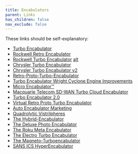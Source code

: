 ```yaml
---
title: Encabulators
parent: Links
has_children: false
nav_exclude: false
---
```


These links should be self-explanatory:

- [Turbo Encabulator](https://www.youtube.com/watch?v=Ac7G7xOG2Ag)
- [Rockwell Retro Encabulator](https://www.youtube.com/watch?v=RXJKdh1KZ0w)
- [Rockwell Turbo Encabulator](https://www.youtube.com/watch?v=2fjcJp_Nwvk) [alt](https://www.youtube.com/watch?v=HlArxyK--6E)
- [Chrysler Turbo Encabulator](https://www.youtube.com/watch?v=MXW0bx_Ooq4)
- [Chrysler Turbo Encabulator v2](https://www.youtube.com/watch?v=UyRllRWfLJE) <!--https://www.youtube.com/watch?v=pbsmHnsjJZk-->
- [Retro-Proto-Turbo-Encabulator](https://www.youtube.com/watch?v=wwmdf5m9khg)
- [Turbo Encabulator Wright Cyclone Engine Improvements](https://www.youtube.com/watch?v=bOV0v1Uq5CY)
- [Micro Encabulator™](https://www.youtube.com/watch?v=u4ILnWpi8XY)
- [Macquarie Telecom SD-WAN Turbo Cloud Encabulator](https://www.youtube.com/watch?v=7LOF7KM7UhY)
- [Turbo Encabulator 2.0](https://www.youtube.com/watch?v=m84IoMeo3qE)
- [Virtual Retro Proto Turbo Encabulator](https://www.youtube.com/watch?v=aiegVe5gKYI)
- [Auto Encabulator Marketing](https://www.youtube.com/watch?v=UcA2XFaP_UY)
- [Quadrolytic Vistrilpheres](https://www.youtube.com/watch?v=jyscJ6nz5To)
- [The Hybrid-Encabulator](https://www.youtube.com/watch?v=kgSXC-YhpUk)
- [The Deluxe Photo Encabulator](https://www.youtube.com/watch?v=JEyh4y7BgmU)
- [The Roku Meta Encabulator](https://www.youtube.com/watch?v=alGOaGXRR3k)
- [The Electro Turbo Encabulator](https://www.youtube.com/watch?v=fltOyddlnOE)
- [The Magneto-Turboencabulator](https://www.youtube.com/watch?v=lBOB9SSdDfU)
- [SANS ICS HyperEncabulator](https://www.youtube.com/watch?v=5nKk_-Lvhzo)









<!--
[Introducing the Audiophile Quality Turbo Encabulator](https://www.youtube.com/watch?v=AYxzDiUGqiY)
[Turbo Encabulator - British 1968](https://www.youtube.com/watch?v=kj04DJ4XRWg)
- [The Trail Encabulator](https://www.youtube.com/watch?v=yJe4kFS1LqM)
- [The Turbo-Encabulator](https://www.youtube.com/watch?v=ulqzBLh-BAs)
- [Introducing the Alpine Retro Bimodial Transportative Turbo Encabulator](https://www.youtube.com/watch?v=KdF5ybjlMQc)
- [Turbo Encabulation Algorithm](https://www.youtube.com/watch?v=RZvbsZg3eGs)
- [Tom Buck: The Ridiculous History Behind My Weirdest Video](https://www.youtube.com/watch?v=yor2O7cHxSM)
- https://lunduke.substack.com/p/the-turbo-encabulator-the-best-technobabble
- [What is the Turbo Encabulator?](https://www.youtube.com/watch?v=PqeQzFbRKv4)
- [Meet the Retroencabulator Guy at ICS Security Summit 2022](https://www.youtube.com/watch?v=V0Ge2RpnZnc)
- [Robo Encabulator](https://www.youtube.com/watch?v=EC4bE887Q1Q)
- [Hammerspace Quantum Encabulator](https://www.youtube.com/watch?v=KpJll2DLCes) (only left-ear audio)
- [NEW Turbo Encabulator | Republic Manufacturing](https://www.youtube.com/watch?v=_FCoVuZ0Rt0)
- [Turboencabulator presentation GE retiree lunch Aug 12, 2008](https://www.youtube.com/watch?v=wS5j-3pC_KI)
- [Turbo Encabulator - Blumenstein Audio - Waterline Cables](https://www.youtube.com/watch?v=AtRuRFArBbE)
- [animation test snippet](https://www.youtube.com/watch?v=1pxgBcatmUs)
- [New Invention - Free Energy Generator - The Alpha Encabulator](https://www.youtube.com/watch?v=oNMs6Wk_FqI)
-->